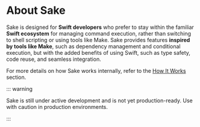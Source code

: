 # About Sake

Sake is designed for **Swift developers** who prefer to stay within the familiar **Swift ecosystem** for managing command execution, rather than switching to shell scripting or using tools like Make. Sake provides features **inspired by tools like Make**, such as dependency management and conditional execution, but with the added benefits of using Swift, such as type safety, code reuse, and seamless integration.

For more details on how Sake works internally, refer to the [How It Works](/how-it-works.md) section.

::: warning

Sake is still under active development and is not yet production-ready. Use with caution in production environments.

:::
